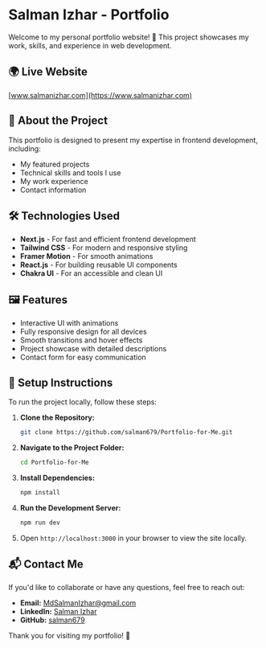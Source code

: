 # Salman Izhar - Portfolio

Welcome to my personal portfolio website! 🚀 This project showcases my work, skills, and experience in web development.

## 🌍 Live Website

[www.salmanizhar.com](https://www.salmanizhar.com)

## 📌 About the Project

This portfolio is designed to present my expertise in frontend development, including:

- My featured projects
- Technical skills and tools I use
- My work experience
- Contact information

## 🛠️ Technologies Used

- **Next.js** - For fast and efficient frontend development
- **Tailwind CSS** - For modern and responsive styling
- **Framer Motion** - For smooth animations
- **React.js** - For building reusable UI components
- **Chakra UI** - For an accessible and clean UI

## 🖼️ Features

- Interactive UI with animations
- Fully responsive design for all devices
- Smooth transitions and hover effects
- Project showcase with detailed descriptions
- Contact form for easy communication

## 🚀 Setup Instructions

To run the project locally, follow these steps:

1. **Clone the Repository:**

   ```sh
   git clone https://github.com/salman679/Portfolio-for-Me.git
   ```

2. **Navigate to the Project Folder:**

   ```sh
   cd Portfolio-for-Me
   ```

3. **Install Dependencies:**

   ```sh
   npm install
   ```

4. **Run the Development Server:**

   ```sh
   npm run dev
   ```

5. Open `http://localhost:3000` in your browser to view the site locally.

## 📬 Contact Me

If you'd like to collaborate or have any questions, feel free to reach out:

- **Email:** MdSalmanIzhar@gmail.com
- **LinkedIn:** [Salman Izhar](https://www.linkedin.com/in/salmanizhar)
- **GitHub:** [salman679](https://github.com/salman679)

Thank you for visiting my portfolio! 🎉
